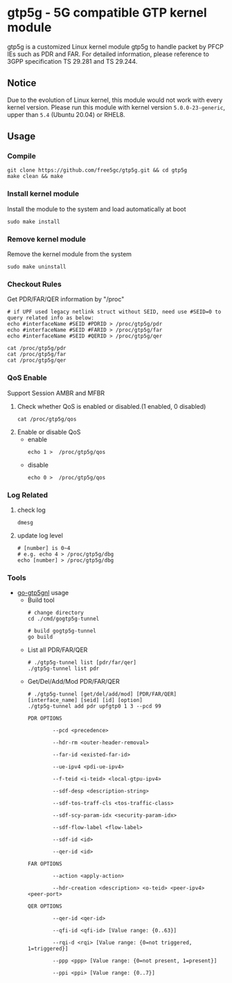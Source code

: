 # gtp5g - 5G compatible GTP kernel module
gtp5g is a customized Linux kernel module gtp5g to handle packet by PFCP IEs such as PDR and FAR.
For detailed information, please reference to 3GPP specification TS 29.281 and TS 29.244.

## Notice
Due to the evolution of Linux kernel, this module would not work with every kernel version.
Please run this module with kernel version `5.0.0-23-generic`, upper than `5.4` (Ubuntu 20.04) or RHEL8.

## Usage
### Compile
```
git clone https://github.com/free5gc/gtp5g.git && cd gtp5g
make clean && make
```

### Install kernel module
Install the module to the system and load automatically at boot
```
sudo make install
```

### Remove kernel module
Remove the kernel module from the system
```
sudo make uninstall
```
### Checkout Rules
Get PDR/FAR/QER information by "/proc"
```
# if UPF used legacy netlink struct without SEID, need use #SEID=0 to query related info as below:
echo #interfaceName #SEID #PDRID > /proc/gtp5g/pdr
echo #interfaceName #SEID #FARID > /proc/gtp5g/far
echo #interfaceName #SEID #QERID > /proc/gtp5g/qer
```
```
cat /proc/gtp5g/pdr
cat /proc/gtp5g/far
cat /proc/gtp5g/qer
```

### QoS Enable
Support Session AMBR and MFBR

1) Check whether QoS is enabled or disabled.(1 enabled, 0 disabled)
    ```
    cat /proc/gtp5g/qos
    ```
2) Enable or disable QoS
   + enable
        ```
        echo 1 >  /proc/gtp5g/qos
        ```
   + disable
        ```
        echo 0 >  /proc/gtp5g/qos
        ```

### Log Related
1) check log
    ```
    dmesg
    ```
1) update log level
    ```
    # [number] is 0~4 
    # e.g. echo 4 > /proc/gtp5g/dbg
    echo [number] > /proc/gtp5g/dbg
    ```
### Tools
+ [go-gtp5gnl](https://github.com/free5gc/go-gtp5gnl) usage
    +  Build tool
        ```
        # change directory
        cd ./cmd/gogtp5g-tunnel

        # build gogtp5g-tunnel
        go build
        ```
    +  List all PDR/FAR/QER
        ```
        # ./gtp5g-tunnel list [pdr/far/qer]
        ./gtp5g-tunnel list pdr
        ```
    +  Get/Del/Add/Mod PDR/FAR/QER
        ```
        # ./gtp5g-tunnel [get/del/add/mod] [PDR/FAR/QER] [interface_name] [seid] [id] [option]
        ./gtp5g-tunnel add pdr upfgtp0 1 3 --pcd 99
        ```
        ```
        PDR OPTIONS

                --pcd <precedence>

                --hdr-rm <outer-header-removal>

                --far-id <existed-far-id>

                --ue-ipv4 <pdi-ue-ipv4>

                --f-teid <i-teid> <local-gtpu-ipv4>

                --sdf-desp <description-string>

                --sdf-tos-traff-cls <tos-traffic-class>

                --sdf-scy-param-idx <security-param-idx>

                --sdf-flow-label <flow-label>

                --sdf-id <id>

                --qer-id <id>

        FAR OPTIONS

                --action <apply-action>

                --hdr-creation <description> <o-teid> <peer-ipv4> <peer-port>

        QER OPTIONS

                --qer-id <qer-id>

                --qfi-id <qfi-id> [Value range: {0..63}]

                --rqi-d <rqi> [Value range: {0=not triggered, 1=triggered}]

                --ppp <ppp> [Value range: {0=not present, 1=present}]

                --ppi <ppi> [Value range: {0..7}]
        ```


